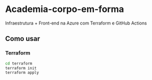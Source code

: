 # Academia-corpo-em-forma

Infraestrutura + Front-end na Azure com Terraform e GitHub Actions

## Como usar

### Terraform
```bash
cd terraform
terraform init
terraform apply
```
